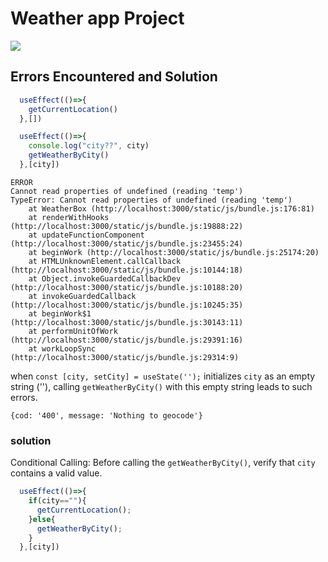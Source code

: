 # Weather app Project
<img src="https://github.com/MayHyeyeonKim/JS_TS_React/blob/main/REACT_JS/rock-paper-scissors/weather.gif?raw=true"/>

## Errors Encountered and Solution

``` JavaScript
  useEffect(()=>{
    getCurrentLocation()
  },[])

  useEffect(()=>{
    console.log("city??", city)
    getWeatherByCity()
  },[city])

```

``` 
ERROR
Cannot read properties of undefined (reading 'temp')
TypeError: Cannot read properties of undefined (reading 'temp')
    at WeatherBox (http://localhost:3000/static/js/bundle.js:176:81)
    at renderWithHooks (http://localhost:3000/static/js/bundle.js:19888:22)
    at updateFunctionComponent (http://localhost:3000/static/js/bundle.js:23455:24)
    at beginWork (http://localhost:3000/static/js/bundle.js:25174:20)
    at HTMLUnknownElement.callCallback (http://localhost:3000/static/js/bundle.js:10144:18)
    at Object.invokeGuardedCallbackDev (http://localhost:3000/static/js/bundle.js:10188:20)
    at invokeGuardedCallback (http://localhost:3000/static/js/bundle.js:10245:35)
    at beginWork$1 (http://localhost:3000/static/js/bundle.js:30143:11)
    at performUnitOfWork (http://localhost:3000/static/js/bundle.js:29391:16)
    at workLoopSync (http://localhost:3000/static/js/bundle.js:29314:9)
```


when ```const [city, setCity] = useState('');``` initializes ```city``` as an empty string (''), calling ```getWeatherByCity()``` with this empty string leads to such errors.

```
{cod: '400', message: 'Nothing to geocode'}
```

### solution
Conditional Calling: Before calling the ```getWeatherByCity()```, verify that ```city``` contains a valid value.

```javascript
  useEffect(()=>{
    if(city==""){
      getCurrentLocation();
    }else{
      getWeatherByCity();
    }
  },[city])
```